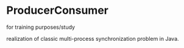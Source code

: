 # ProducerConsumer
for training purposes/study

realization of classic multi-process synchronization problem in Java.
